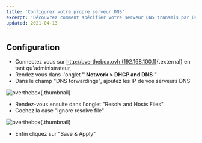 ```yaml
---
title: 'Configurer votre propre serveur DNS'
excerpt: 'Découvrez comment spécifier votre serveur DNS transmis par DHCP'
updated: 2021-04-13
---
```


## Configuration

- Connectez vous sur [http://overthebox.ovh (192.168.100.1)](http://overthebox.ovh){.external} en tant qu'administrateur,
- Rendez vous dans l'onglet **" Network > DHCP and DNS "**
- Dans le champ "DNS forwardings", ajoutez les IP de vos serveurs DNS

![overthebox](images/4416.png){.thumbnail}

- Rendez-vous ensuite dans l'onglet "Resolv and Hosts Files"
- Cochez la case "Ignore resolve file"

![overthebox](images/4417.png){.thumbnail}

- Enfin cliquez sur "Save & Apply"
